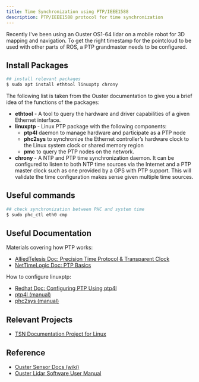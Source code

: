 ```yaml
---
title: Time Synchronization using PTP/IEEE1588
description: PTP/IEEE1588 protocol for time synchronization
---
```


Recently I've been using an Ouster OS1-64 lidar on a mobile robot for 3D mapping and navigation. To get the right timestamp for the pointcloud to be used with other parts of ROS, a PTP grandmaster needs to be configured.

<!-- This note records useful information about how you can  -->

## Install Packages

```bash
## install relevant packages
$ sudo apt install ethtool linuxptp chrony
```

The following list is taken from the Ouster documentation to give you a brief idea of the functions of the packages:

* **ethtool** - A tool to query the hardware and driver capabilities of a given Ethernet interface.
* **linuxptp** - Linux PTP package with the following components:
    - **ptp4l** daemon to manage hardware and participate as a PTP node
    - **phc2sys** to synchronize the Ethernet controller’s hardware clock to the Linux system clock or shared memory region
    - **pmc** to query the PTP nodes on the network.
* **chrony** - A NTP and PTP time synchronization daemon. It can be configured to listen to both NTP time sources via the Internet and a PTP master clock such as one provided by a GPS with PTP support. This will validate the time configuration makes sense given multiple time sources.

## Useful commands

```bash
## check synchronization between PHC and system time
$ sudo phc_ctl eth0 cmp
```

## Useful Documentation

Materials covering how PTP works:

* [AlliedTelesis Doc: Precision Time Protocol & Transparent Clock](https://www.alliedtelesis.com/sites/default/files/ptp_feature_overview_guide_rev_a.pdf)
* [NetTimeLogic Doc: PTP Basics](https://www.nettimelogic.com/resources/PTP%20Basics.pdf)

How to configure linuxptp:

* [Redhat Doc: Configuring PTP Using ptp4l](https://access.redhat.com/documentation/en-us/red_hat_enterprise_linux/6/html/deployment_guide/ch-configuring_ptp_using_ptp4l)
* [ptp4l (manual)](https://manpages.ubuntu.com/manpages/focal/en/man8/ptp4l.8.html)
* [phc2sys (manual)](https://manpages.ubuntu.com/manpages/focal/en/man8/phc2sys.8.html)

## Relevant Projects

* [TSN Documentation Project for Linux](https://tsn.readthedocs.io/index.html)

## Reference

* [Ouster Sensor Docs (wiki)](https://static.ouster.dev/sensor-docs/index.html)
* [Ouster Lidar Software User Manual](https://data.ouster.io/downloads/software-user-manual/software-user-manual-v2p0.pdf)